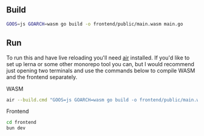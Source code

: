 ## Build

```sh
GOOS=js GOARCH=wasm go build -o frontend/public/main.wasm main.go
```

## Run

To run this and have live reloading you'll need [air](https://github.com/air-verse/air) installed.
If you'd like to set up lerna or some other monorepo tool you can, but I would recommend just opening two terminals and use the commands below to compile WASM and the frontend separately.

WASM

```sh
air --build.cmd "GOOS=js GOARCH=wasm go build -o frontend/public/main.wasm main.go"
```

Frontend

```sh
cd frontend
bun dev
```
